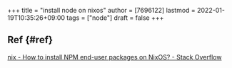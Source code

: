 +++
title = "install node on nixos"
author = [7696122]
lastmod = 2022-01-19T10:35:26+09:00
tags = ["node"]
draft = false
+++

## Ref {#ref}

[nix - How to install NPM end-user packages on NixOS? - Stack Overflow](https://stackoverflow.com/questions/56813273/how-to-install-npm-end-user-packages-on-nixos)
